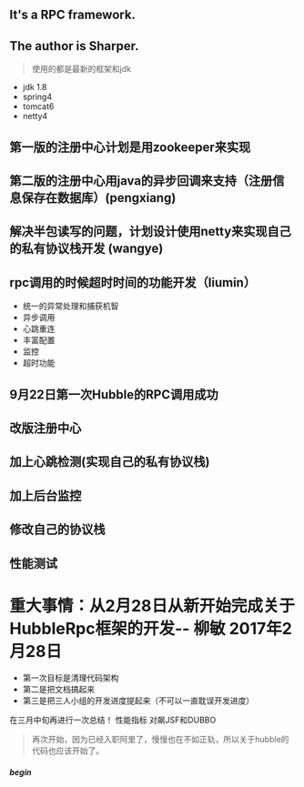 ## It's a RPC framework.
## The author is  Sharper.

> 使用的都是最新的框架和jdk

- jdk 1.8
- spring4
- tomcat6
- netty4

## 第一版的注册中心计划是用zookeeper来实现 


## 第二版的注册中心用java的异步回调来支持（注册信息保存在数据库）(pengxiang)


## 解决半包读写的问题，计划设计使用netty来实现自己的私有协议栈开发 (wangye)


## rpc调用的时候超时时间的功能开发（liumin）
 - 统一的异常处理和捕获机智
 - 异步调用
 - 心跳重连
 - 丰富配置
 - 监控
 - 超时功能

## 9月22日第一次Hubble的RPC调用成功

## 改版注册中心



## 加上心跳检测(实现自己的私有协议栈) 


## 加上后台监控


## 修改自己的协议栈


## 性能测试


# 重大事情：从2月28日从新开始完成关于HubbleRpc框架的开发-- 柳敏 2017年2月28日
 - 第一次目标是清理代码架构
 - 第二是把文档搞起来
 - 第三是把三人小组的开发进度提起来（不可以一直耽误开发进度）
 
 
 在三月中旬再进行一次总结！
 性能指标
 对飙JSF和DUBBO
 
> 再次开始，因为已经入职阿里了，慢慢也在不如正轨，所以关于hubble的代码也应该开始了。 
 ##### begin




 